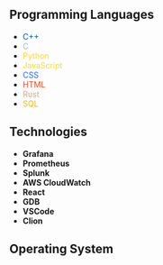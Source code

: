 ## Programming Languages

- <span style="color:#00599C">C++</span>
- <span style="color:#A8B9CC">C</span>
- <span style="color:#FFD43B">Python</span>
- <span style="color:#F7DF1E">JavaScript</span>
- <span style="color:#2965F1">CSS</span>
- <span style="color:#E34C26">HTML</span>
- <span style="color:#DEA584">Rust</span>
- <span style="color:#E6B91E">SQL</span>

## Technologies

- **Grafana**
- **Prometheus**
- **Splunk**
- **AWS CloudWatch**
- **React**
- **GDB**
- **VSCode**
- **Clion**


## Operating System
